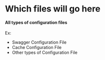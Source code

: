 # Which files will go here

#### All types of configuration files

Ex:
* Swagger Configuration File
* Cache Configuration File
* Other types of Configuration File